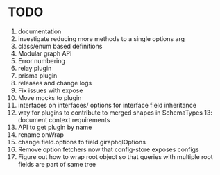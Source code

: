 # TODO

1. documentation
2. investigate reducing more methods to a single options arg
3. class/enum based definitions
4. Modular graph API
5. Error numbering
6. relay plugin
7. prisma plugin
8. releases and change logs
9. Fix issues with expose
10. Move mocks to plugin
11. interfaces on interfaces/ options for interface field inheritance
12. way for plugins to contribute to merged shapes in SchemaTypes 13: document context requirements
13. API to get plugin by name
14. rename onWrap
15. change field.options to field.giraphqlOptions
16. Remove option fetchers now that config-store exposes configs
17. Figure out how to wrap root object so that queries with multiple root fields are part of same
    tree
